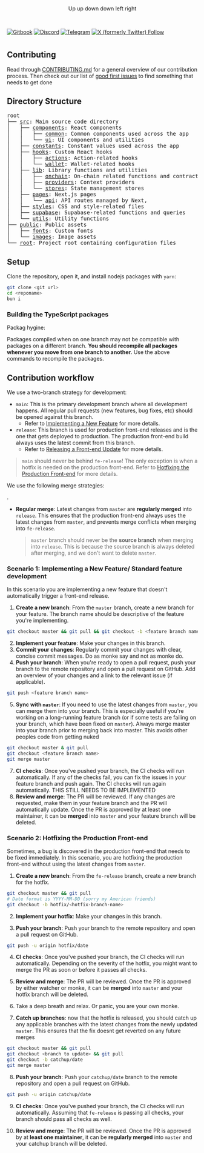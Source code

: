 <br/>
<p align="center">
<a href="https://<insert URL here>" target="_blank">
</a>
Up up down down left right
</p>
<br/>


[![Gitbook](https://img.shields.io/badge/docs-grey?logo=gitbook&style=flat-square)](<docs link>)
[![Discord](https://img.shields.io/discord/887411327696511027?style=flat-square&logo=discord)](<discord link>)
[![Telegram](https://img.shields.io/badge/chat-telegram-blue?logo=telegram&style=flat-square)](<tg link>)
[![X (formerly Twitter) Follow](<twitter img>)](<twitter link>)



# <add description here>

## Contributing
Read through [CONTRIBUTING.md](./CONTRIBUTING.md) for a general overview of our contribution process.
Then check out our list of [good first issues](https://github.com/org/reponame/contribute) to find something that needs to get done


## Directory Structure

<pre>
root
├── <a href="./src">src</a>: Main source code directory
│   ├── <a href="./src/components">components</a>: React components
│   │   ├── <a href="./src/components/common">common</a>: Common components used across the app
│   │   └── <a href="./src/components/ui">ui</a>: UI components and utilities
│   ├── <a href="./src/constants">constants</a>: Constant values used across the app
│   ├── <a href="./src/hooks">hooks</a>: Custom React hooks
│   │   ├── <a href="./src/hooks/actions">actions</a>: Action-related hooks
│   │   └── <a href="./src/hooks/wallet">wallet</a>: Wallet-related hooks
│   ├── <a href="./src/lib">lib</a>: Library functions and utilities
│   │   ├── <a href="./src/lib/onchain">onchain</a>: On-chain related functions and contracts
│   │   ├── <a href="./src/lib/providers">providers</a>: Context providers
│   │   └── <a href="./src/lib/stores">stores</a>: State management stores
│   ├── <a href="./src/pages">pages</a>: Next.js pages
│   │   └── <a href="./src/pages/api">api</a>: API routes managed by Next,
│   ├── <a href="./src/styles">styles</a>: CSS and style-related files
│   ├── <a href="./src/supabase">supabase</a>: Supabase-related functions and queries
│   └── <a href="./src/utils">utils</a>: Utility functions
├── <a href="./public">public</a>: Public assets
│   ├── <a href="./public/fonts">fonts</a>: Custom fonts
│   └── <a href="./public/images">images</a>: Image assets
└── <a href="./">root</a>: Project root containing configuration files
</pre>

## Setup

Clone the repository, open it, and install nodejs packages with `yarn`:

```bash
git clone <git url>
cd <reponame>
bun i
```



### Building the TypeScript packages

Packag hygine:

Packages compiled when on one branch may not be compatible with packages on a different branch.
**You should recompile all packages whenever you move from one branch to another.**
Use the above commands to recompile the packages.


## Contribution workflow
<!-- TODO: this actually belongs in a contributing.md file, but let's be honest, how many people actually read those? -->
<!-- Additionally, the two-branch approach is somewhat temporary, so having this section in the README is probably fine. -->

We use a two-branch strategy for development:

- `main`: This is the primary development branch where all development happens. All regular pull requests (new features, bug fixes, etc) should be opened against this branch.
  - Refer to [Implementing a New Feature](#scenario-1-implementing-a-new-feature) for more details.
- `release`: This branch is used for production front-end releases and is the one that gets deployed to production. The production front-end build always uses the latest commit from this branch.
  - Refer to [Releasing a Front-end Update](#scenario-2-releasing-a-front-end-update) for more details.

> `main` should never be behind `fe-release`! The only exception is when a hotfix is needed on the production front-end.
> Refer to [Hotfixing the Production Front-end](#scenario-3-hotfixing-the-production-front-end) for more details.

We use the following merge strategies:

.
- **Regular merge**: Latest changes from `master` are **regularly merged** into `release`. This ensures that the production front-end always uses the latest changes from `master`, and prevents merge conflicts when merging into `fe-release`.
  > `master` branch should never be the **source branch** when merging into `release`. This is because the source branch is always deleted after merging, and we don't want to delete `master`.

### Scenario 1: Implementing a New Feature/ Standard feature development

In this scenario you are implementing a new feature that doesn't automatically trigger a front-end release.

1. **Create a new branch**: From the `master` branch, create a new branch for your feature. The branch name should be descriptive of the feature you're implementing.

```bash
git checkout master && git pull && git checkout -b <feature branch name>
```

2. **Implement your feature**: Make your changes in this branch.
3. **Commit your changes**: Regularly commit your changes with clear, concise commit messages. Do as monke say and not as monke do.
4. **Push your branch**: When you're ready to open a pull request, push your branch to the remote repository and open a pull request on GitHub. Add an overview of your changes and a link to the relevant issue (if applicable).

```bash
git push <feature branch name>
```

5. **Sync with `master`**: If you need to use the latest changes from `master`, you can merge them into your branch. This is especially useful if you're working on a long-running feature branch (or if some tests are failing on your branch, which have been fixed on `master`).  Always merge master into your branch prior to merging back into master.  This avoids other peoples code from getting nuked

```bash
git checkout master & git pull
git checkout <feature branch name>
git merge master
```

7. **CI checks**: Once you've pushed your branch, the CI checks will run automatically. If any of the checks fail, you can fix the issues in your feature branch and push again. The CI checks will run again automatically.  THIS STILL NEEDS TO BE IMPLEMENTED
8. **Review and merge**: The PR will be reviewed. If any changes are requested, make them in your feature branch and the PR will automatically update. Once the PR is approved by at least one maintainer, it can be **merged** into `master` and your feature branch will be deleted.


### Scenario 2: Hotfixing the Production Front-end

Sometimes, a bug is discovered in the production front-end that needs to be fixed immediately. In this scenario, you are hotfixing the production front-end without using the latest changes from `master`.

1. **Create a new branch**: From the `fe-release` branch, create a new branch for the hotfix.

```bash
git checkout master && git pull
# Date format is YYYY-MM-DD (sorry my American friends)
git checkout -b hotfix/<hotfix-branch-name>
```

2. **Implement your hotfix**: Make your changes in this branch.

3. **Push your branch**: Push your branch to the remote repository and open a pull request on GitHub.

```bash
git push -u origin hotfix/date
```

4. **CI checks**: Once you've pushed your branch, the CI checks will run automatically. Depending on the severity of the hotfix, you might want to merge the PR as soon or before it passes all checks.

5. **Review and merge**: The PR will be reviewed. Once the PR is approved by either watcher or monke, it can be **merged** into `master` and your hotfix branch will be deleted.

6. Take a deep breath and relax. Or panic, you are your own monke.

7. **Catch up branches**: now that the hotfix is released, you should catch up any applicable branches with the latest changes from the newly updated `master`. This ensures that the fix doesnt get reverted on any future merges

```bash
git checkout master && git pull
git checkout <branch to update> && git pull
git checkout -b catchup/date
git merge master
```

8. **Push your branch**: Push your `catchup/date` branch to the remote repository and open a pull request on GitHub.

```bash
git push -u origin catchup/date
```

9. **CI checks**: Once you've pushed your branch, the CI checks will run automatically. Assuming that `fe-release` is passing all checks, your branch should pass all checks as well.

10. **Review and merge**: The PR will be reviewed. Once the PR is approved by at **least one maintainer**, it can be **regularly merged** into `master` and your catchup branch will be deleted.